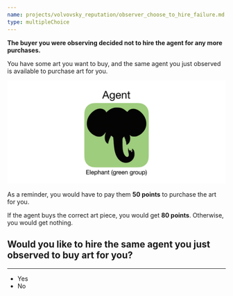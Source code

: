 ```yaml
---
name: projects/volvovsky_reputation/observer_choose_to_hire_failure.md
type: multipleChoice
---
```


**The buyer you were observing decided not to hire the agent for any more purchases.**

You have some art you want to buy, and the same agent you just observed is available to purchase art for you.

![robot image](projects/volvovsky_reputation/agent_elephant.jpg)

As a reminder, you would have to pay them **50 points** to purchase the art for you.

If the agent buys the correct art piece, you would get **80 points**. Otherwise, you would get nothing.

## Would you like to hire the same agent you just observed to buy art for you?

---

- Yes
- No
